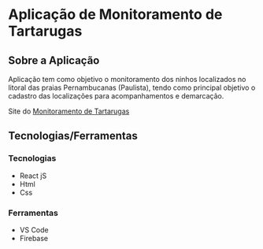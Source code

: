 
# Aplicação de Monitoramento de Tartarugas

## Sobre a Aplicação

Aplicação tem como objetivo o monitoramento dos ninhos localizados no litoral das praias Pernambucanas (Paulista), tendo como principal objetivo o cadastro das localizações para acompanhamentos e demarcação.

Site do [Monitoramento de Tartarugas](https://monitoring-turtles-nest.netlify.app/)

## Tecnologias/Ferramentas

### Tecnologias
- React jS
- Html
- Css

### Ferramentas
- VS Code
- Firebase


